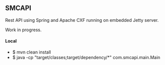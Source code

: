 ## SMCAPI
Rest API using Spring and Apache CXF running on embedded Jetty server. 

Work in progress.

#### Local
* $ mvn clean install
* $ java -cp "target/classes;target/dependency/*" com.smcapi.main.Main
